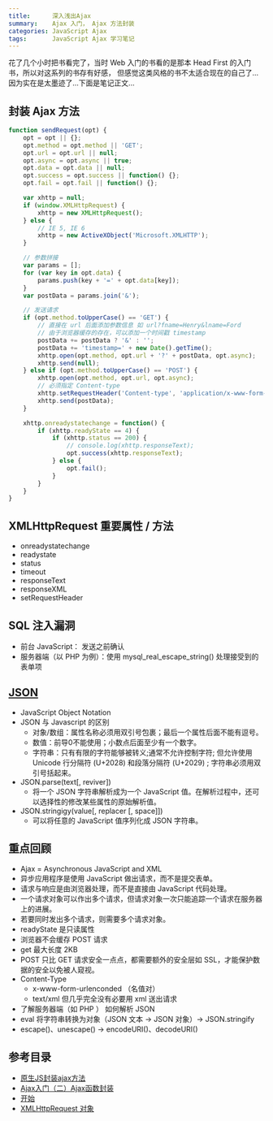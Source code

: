 ```yaml
---
title:      深入浅出Ajax 
summary:    Ajax 入门， Ajax 方法封装
categories: JavaScript Ajax
tags:       JavaScript Ajax 学习笔记
---
```


花了几个小时把书看完了，当时 Web 入门的书看的是那本 Head First 的入门书，所以对这系列的书存有好感， 但感觉这类风格的书不太适合现在的自己了...因为实在是太墨迹了...下面是笔记正文...

## 封装 Ajax 方法

```javascript
function sendRequest(opt) {
    opt = opt || {};
    opt.method = opt.method || 'GET';
    opt.url = opt.url || null;
    opt.async = opt.async || true;
    opt.data = opt.data || null;
    opt.success = opt.success || function() {};
    opt.fail = opt.fail || function() {};

    var xhttp = null;
    if (window.XMLHttpRequest) {
        xhttp = new XMLHttpRequest();
    } else {
        // IE 5, IE 6
        xhttp = new ActiveXObject('Microsoft.XMLHTTP');
    }

    // 参数拼接
    var params = [];
    for (var key in opt.data) {
        params.push(key + '=' + opt.data[key]);
    }
    var postData = params.join('&');

    // 发送请求
    if (opt.method.toUpperCase() == 'GET') {
        // 直接在 url 后面添加参数信息 如 url?fname=Henry&lname=Ford
        // 由于浏览器缓存的存在，可以添加一个时间戳 timestamp
        postData += postData ? '&' : '';
        postData += 'timestamp=' + new Date().getTime();
        xhttp.open(opt.method, opt.url + '?' + postData, opt.async);
        xhttp.send(null);
    } else if (opt.method.toUpperCase() == 'POST') {
        xhttp.open(opt.method, opt.url, opt.async);
        // 必须指定 Content-type
        xhttp.setRequestHeader('Content-type', 'application/x-www-form-urlencoded');
        xhttp.send(postData);
    }

    xhttp.onreadystatechange = function() {
        if (xhttp.readyState == 4) {
            if (xhttp.status == 200) {
                // console.log(xhttp.responseText);
                opt.success(xhttp.responseText);
            } else {
                opt.fail();
            }
        }
    }
}
```

## XMLHttpRequest 重要属性 / 方法
- onreadystatechange
- readystate
- status
- timeout
- responseText
- responseXML
- setRequestHeader

## SQL 注入漏洞
- 前台 JavaScript： 发送之前确认
- 服务器端（以 PHP 为例）：使用 mysql_real_escape_string() 处理接受到的表单项

## [JSON](https://developer.mozilla.org/zh-CN/docs/Web/JavaScript/Reference/Global_Objects/JSON)
- JavaScript Object Notation
- JSON 与 Javascript 的区别
  - 对象/数组：属性名称必须用双引号包裹；最后一个属性后面不能有逗号。
  - 数值：前导0不能使用；小数点后面至少有一个数字。
  - 字符串：只有有限的字符能够被转义;通常不允许控制字符; 但允许使用Unicode 行分隔符 (U+2028) 和段落分隔符 (U+2029) ; 字符串必须用双引号括起来。
- JSON.parse(text[, reviver])
  - 将一个 JSON 字符串解析成为一个 JavaScript 值。在解析过程中，还可以选择性的修改某些属性的原始解析值。
- JSON.stringigy(value[, replacer [, space]])
  - 可以将任意的 JavaScript 值序列化成 JSON 字符串。

## 重点回顾

- Ajax = Asynchronous JavaScript and XML
- 异步应用程序是使用 JavaScript 做出请求，而不是提交表单。
- 请求与响应是由浏览器处理，而不是直接由 JavaScript 代码处理。
- 一个请求对象可以作出多个请求，但请求对象一次只能追踪一个请求在服务器上的进展。
- 若要同时发出多个请求，则需要多个请求对象。
- readyState 是只读属性
- 浏览器不会缓存 POST 请求
- get 最大长度 2KB
- POST 只比 GET 请求安全一点点，都需要额外的安全层如 SSL，才能保护数据的安全以免被人窥视。
- Content-Type 
  - x-www-form-urlenconded （名值对）
  - text/xml 但几乎完全没有必要用 xml 送出请求
- 了解服务器端（如 PHP ） 如何解析 JSON
- eval 将字符串转换为对象（JSON 文本 -> JSON 对象）-> JSON.stringify
- escape()、unescape() -> encodeURI()、decodeURI()


##  参考目录

- [原生JS封装ajax方法](http://www.cnblogs.com/a757956132/p/5603176.html)
- [Ajax入门（二）Ajax函数封装](http://guowenfh.github.io/2015/12/18/Ajax-elementary-course-2-fn/)
- [开始](https://developer.mozilla.org/zh-CN/docs/AJAX/Getting_Started)
- [XMLHttpRequest 对象](https://developer.mozilla.org/en-US/docs/Web/API/XMLHttpRequest)